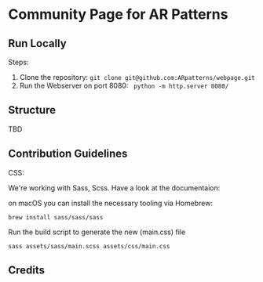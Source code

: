 # Community Page for AR Patterns

## Run Locally

Steps:

1. Clone the repository: ``git clone git@github.com:ARpatterns/webpage.git``
2. Run the Webserver on port 8080: `` python -m http.server 8080/``

## Structure

TBD

## Contribution Guidelines

CSS: 

We're working with Sass, Scss. Have a look at the documentaion: 

on macOS you can install the necessary tooling via Homebrew:

```
brew install sass/sass/sass

```

Run the build script to generate the new (main.css) file

```
sass assets/sass/main.scss assets/css/main.css
```

## Credits
